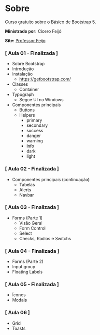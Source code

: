 # Sobre
Curso gratuíto sobre o Básico de Bootstrap 5.

**Ministrado por:** Cícero Feijó

**Site:** [Professor Feijo](professorfeijo.com.br)

### [ Aula 01 - Finalizada ]

- Sobre Bootstrap
- Introdução
- Instalação
  - https://getbootstrap.com/
- Classes
  - Container
- Typograph
  - Segoe UI no Windows
- Componentes principais
  - Buttons
  - Helpers
    - primary
    - secondary
    - success
    - danger
    - warning
    - info
    - dark
    - light

### [ Aula 02 - Finalizada ]
- Componentes principais (continuação)
  - Tabelas 
  - Alerts 
  - Navbar 
### [ Aula 03 - Finalizada ]
- Forms (Parte 1)
  - Visão Geral
  - Form Control
  - Select
  - Checks, Radios e Switchs
### [ Aula 04 - Finalizada ]
-  Forms (Parte 2)
  - Input group
  - Floating Labels 
### [ Aula 05 - Finalizada ]
- Ícones
- Modais 
### [ Aula 06 ]
- Grid
- Toasts



  